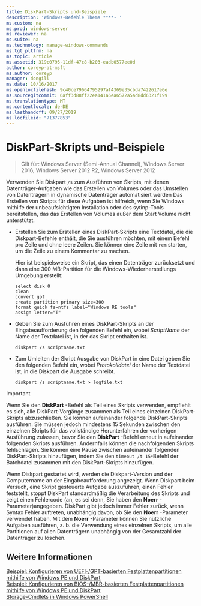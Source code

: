 ```yaml
---
title: DiskPart-Skripts und-Beispiele
description: 'Windows-Befehle Thema ****- '
ms.custom: na
ms.prod: windows-server
ms.reviewer: na
ms.suite: na
ms.technology: manage-windows-commands
ms.tgt_pltfrm: na
ms.topic: article
ms.assetid: 319c0795-11df-47c8-b203-eadb0577ee0d
author: coreyp-at-msft
ms.author: coreyp
manager: dongill
ms.date: 10/16/2017
ms.openlocfilehash: 9c40ce79664795297af4369e35cbda7422617e6e
ms.sourcegitcommit: 6aff3d88ff22ea141a6ea6572a5ad8dd6321f199
ms.translationtype: MT
ms.contentlocale: de-DE
ms.lasthandoff: 09/27/2019
ms.locfileid: "71377853"
---
```

# <a name="diskpart-scripts-and-examples"></a>DiskPart-Skripts und-Beispiele

>Gilt für: Windows Server (Semi-Annual Channel), Windows Server 2016, Windows Server 2012 R2, Windows Server 2012

Verwenden Sie Diskpart `/s` zum Ausführen von Skripts, mit denen Datenträger\-Aufgaben wie das Erstellen von Volumes oder das Umstellen von Datenträgern in dynamische Datenträger automatisiert werden Das Erstellen von Skripts für diese Aufgaben ist hilfreich, wenn Sie Windows mithilfe der unbeaufsichtigten Installation oder des sytinp-Tools bereitstellen, das das Erstellen von Volumes außer dem Start Volume nicht unterstützt.  
  
-   Erstellen Sie zum Erstellen eines DiskPart-Skripts eine Textdatei, die die Diskpart-Befehle enthält, die Sie ausführen möchten, mit einem Befehl pro Zeile und ohne leere Zeilen. Sie können eine Zeile mit `rem` starten, um die Zeile zu einem Kommentar zu machen.  
  
    Hier ist beispielsweise ein Skript, das einen Datenträger zurücksetzt und dann eine 300 MB-Partition für die Windows-Wiederherstellungs Umgebung erstellt:  
  
    ```  
    select disk 0  
    clean  
    convert gpt  
    create partition primary size=300  
    format quick fs=ntfs label="Windows RE tools"  
    assign letter="T"  
    ```  
  
-   Geben Sie zum Ausführen eines DiskPart-Skripts an der Eingabeaufforderung den folgenden Befehl ein, wobei *ScriptName* der Name der Textdatei ist, in der das Skript enthalten ist.  
  
    ```  
    diskpart /s scriptname.txt  
    ```  
  
-   Zum Umleiten der Skript Ausgabe von DiskPart in eine Datei geben Sie den folgenden Befehl ein, wobei *Protokolldatei* der Name der Textdatei ist, in die Diskpart die Ausgabe schreibt.  
  
    ```  
    diskpart /s scriptname.txt > logfile.txt  
    ```  
  
> [!IMPORTANT]  
> Wenn Sie den **DiskPart** -Befehl als Teil eines Skripts verwenden, empfiehlt es sich, alle DiskPart-Vorgänge zusammen als Teil eines einzelnen DiskPart-Skripts abzuschließen. Sie können aufeinander folgende DiskPart-Skripts ausführen. Sie müssen jedoch mindestens 15 Sekunden zwischen den einzelnen Skripts für das vollständige Herunterfahren der vorherigen Ausführung zulassen, bevor Sie den **DiskPart** -Befehl erneut in aufeinander folgenden Skripts ausführen. Andernfalls können die nachfolgenden Skripts fehlschlagen. Sie können eine Pause zwischen aufeinander folgenden DiskPart-Skripts hinzufügen, indem Sie den `timeout /t 15`-Befehl der Batchdatei zusammen mit den DiskPart-Skripts hinzufügen.  
  
Wenn Diskpart gestartet wird, werden die Diskpart-Version und der Computername an der Eingabeaufforderung angezeigt. Wenn Diskpart beim Versuch, eine Skript gesteuerte Aufgabe auszuführen, einen Fehler feststellt, stoppt DiskPart standardmäßig die Verarbeitung des Skripts und zeigt einen Fehlercode \(an, es sei denn, Sie haben den **Noerr** -Parameter\)angegeben. DiskPart gibt jedoch immer Fehler zurück, wenn Syntax Fehler auftreten, unabhängig davon, ob Sie den **Noerr** -Parameter verwendet haben. Mit dem **Noerr** -Parameter können Sie nützliche Aufgaben ausführen, z. b. die Verwendung eines einzelnen Skripts, um alle Partitionen auf allen Datenträgern unabhängig von der Gesamtzahl der Datenträger zu löschen.  
  
## <a name="see-also"></a>Weitere Informationen  
[Beispiel: Konfigurieren von UEFI-\/GPT\-basierten Festplattenpartitionen mithilfe von Windows PE und DiskPart](https://technet.microsoft.com/library/hh825686.aspx)  
[Beispiel: Konfigurieren von BIOS-\/MBR\-basierten Festplattenpartitionen mithilfe von Windows PE und DiskPart](https://technet.microsoft.com/library/hh825677.aspx)  
[Storage-Cmdlets in Windows PowerShell](https://technet.microsoft.com/library/hh848705.aspx)  
  

